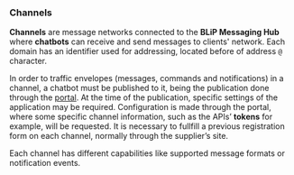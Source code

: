 ### Channels

**Channels** are message networks connected to the **BLiP Messaging Hub** where **chatbots** can receive and send messages to clients' network. Each domain has an identifier used for addressing, located before of address `@` character.

In order to traffic envelopes (messages, commands and notifications) in a channel, a chatbot must be published to it, being the publication done through the [portal](https://portal.blip.ai). At the time of the publication, specific settings of the application may be required. Configuration is made through the portal, where some specific channel information, such as the APIs’ **tokens** for example, will be requested. It is necessary to fullfill a previous registration form on each channel, normally through the supplier’s site. 

Each channel has different capabilities like supported message formats or notification events.